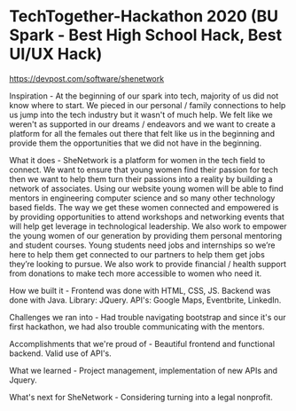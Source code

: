 # TechTogether-Hackathon 2020 (BU Spark - Best High School Hack, Best UI/UX Hack)
https://devpost.com/software/shenetwork

Inspiration - At the beginning of our spark into tech, majority of us did not know where to start. We pieced in our personal / family connections to help us jump into the tech industry but it wasn't of much help. We felt like we weren't as supported in our dreams / endeavors and we want to create a platform for all the females out there that felt like us in the beginning and provide them the opportunities that we did not have in the beginning.

What it does - SheNetwork is a platform for women in the tech field to connect. We want to ensure that young women find their passion for tech then we want to help them turn their passions into a reality by building a network of associates. Using our website young women will be able to find mentors in engineering computer science and so many other technology based fields. The way we get these women connected and empowered is by providing opportunities to attend workshops and networking events that will help get leverage in technological leadership. We also work to empower the young women of our generation by providing them personal mentoring and student courses. Young students need jobs and internships so we’re here to help them get connected to our partners to help them get jobs they’re looking to pursue. We also work to provide financial / health support from donations to make tech more accessible to women who need it.

How we built it - Frontend was done with HTML, CSS, JS. Backend was done with Java. Library: JQuery. API's: Google Maps, Eventbrite, LinkedIn.

Challenges we ran into - Had trouble navigating bootstrap and since it's our first hackathon, we had also trouble communicating with the mentors.

Accomplishments that we're proud of - Beautiful frontend and functional backend. Valid use of API's.

What we learned - Project management, implementation of new APIs and Jquery.

What's next for SheNetwork - Considering turning into a legal nonprofit.
